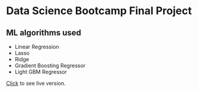 # Data Science Bootcamp Final Project

## ML algorithms used
- Linear Regression
- Lasso
- Ridge
- Gradient Boosting Regressor
- Light GBM Regressor

[Click](https://ykakkaya.pythonanywhere.com/) to see live version.
